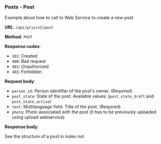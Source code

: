 ### Posts - Post

Example about how to call to Web Service to create a new post

**URL**: `/api/priv/v1/post`

**Method**: `POST`

**Response codes**: 
* `201`: Created
* `400`: Bad request
* `401`: Unauthorized 
* `403`: Forbidden
  
**Request body**: 
* `person_id`: Person identifier of the post's owner. (Required)
* `post_state`: State of the post. Available values: (`post_state_draft` and `post_state_active`)
* `text`: Multilanguage field. Title of the post. (Required)
* `photo`: Photo associated with the post (it has to be previously uploaded using upload webservice)

**Response body**:

See the structure of a post in index.md
